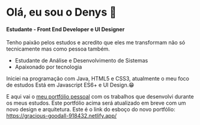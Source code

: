 # Olá, eu sou o Denys 👋
<h4>Estudante - Front End Developer e UI Designer</h4>



<a href="https://www.linkedin.com/in/denyslerroan/"></a>
<a href="mailto:d.lerroan@gmail.com" target="_blank"></a>
<a href="https://dlerroan.netlify.app/" target="_blank"></a>
<!--
**DenysFerreira/DenysFerreira** is a ✨ _special_ ✨ repository because its `README.md` (this file) appears on your GitHub profile.

Here are some ideas to get you started:

- 🔭 I’m currently working on ...
- 🌱 I’m currently learning ...
- 👯 I’m looking to collaborate on ...
- 🤔 I’m looking for help with ...
- 💬 Ask me about ...
- 📫 How to reach me: ...
- 😄 Pronouns: ...
- ⚡ Fun fact: ...
-->

Tenho paixão pelos estudos e acredito que eles me transformam não só tecnicamente mas como pessoa também.

- Estudante de Análise e Desenvolvimento de Sistemas
- Apaixonado por tecnologia

Iniciei na programação com Java, HTML5 e CSS3, atualmente o meu foco de estudos Está em Javascript ES6+ e UI Design.😁 

E aqui vai o <a href="https://dlerroan.netlify.app/" target="_blank">meu portfólio pessoal</a> com os trabalhos que desenvolvi durante os meus estudos.
Este portfólio acima será atualizado em breve com um novo design e arquitetura. Este é o link do esboço do novo portfólio: https://gracious-goodall-918432.netlify.app/ 
